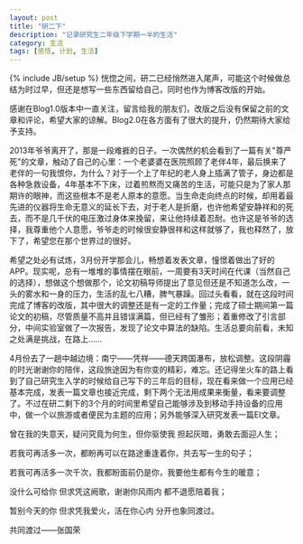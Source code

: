 ```yaml
---
layout: post
title: "研二下"
description: "记录研究生二年级下学期一半的生活"
category: 生活
tags: [感悟, 计划, 生活]
---
```

{% include JB/setup %}
恍惚之间，研二已经悄然进入尾声，可能这个时候做总结为时过早，但还是想写一些东西留给自己，同时也作为博客改版的开始。

感谢在Blog1.0版本中一直关注，留言给我的朋友们，改版之后没有保留之前的文章和评论，希望大家的谅解。Blog2.0在各方面有了很大的提升，仍然期待大家给予支持。

2013年爷爷离开了，那是一段难捱的日子。一次偶然的机会看到了一篇有关"尊严死"的文章，触动了自己的心里：一个老婆婆在医院照顾了老伴4年，最后换来了老伴的一句我恨你，为什么？对于一个上了年纪的老人身上插满了管子，身边都是各种急救设备，4年基本不下床，过着煎熬而又痛苦的生活，可能只是为了家人那期许的眼神，而这些根本不是老人原本的意愿。当生命走向终点的时候，却用着最先进的仪器将生命无意义的延长下去，对于老人是折磨，也许他希望安静祥和的死去，而不是几千伏的电压激过身体来挽留，来让他持续着忍耐。也许这是爷爷的选择，我尊重他个人意愿，爷爷走的时候很安静很祥和这样就够了，我也释然了，放下了，希望您在那个世界过的很好。

希望之处必有试炼，3月份开学那会儿，畅想着发表文章，憧憬着做出了好的APP。现实呢，总有一堆堆的事情摆在眼前，一周要有3天时间在代课（当然自己的选择），想做这个想做那个，论文初稿导师提出了意见但还是不知道怎么改，一头的雾水和一身的压力，生活的乱七八糟，脾气暴躁。回过头看看，就在这段时间完成了博客的改版，其中很大的调整还是有一定的工作量；完成了硕士期间第一篇论文的初稿，尽管质量不高并且错误满篇，但已经有了雏形；着重修改了引言部分，中间实验室做了一次报告，发现了论文中算法的缺陷。生活总要向前看，未知之处满是挑战，在路上......

4月份去了一趟中越边境：南宁——凭祥——德天跨国瀑布，放松调整。这段阴霾的时光谢谢你的陪伴，这段旅途因为有你变的精彩，难忘。还记得坐火车的路上看到了自己研究生入学的时候给自己写下的三年后的目标，现在看来做一个应用已经基本完成，发表一篇文章也接近完成，剩下两个无法用成果来衡量，看来要调整了。不过在研二剩下的3个月的时间里希望自己能够涉及到移动手持设备的应用中，做一个以旅游或者便民为主题的应用；另外能够深入研究发表一篇EI文章。

曾在我的失意天，疑问究竟为何生，但你驱使我 担起灰暗，勇敢去面迎人生；

若我可再活多一次，都盼再可以在路途重逢着你，共去写一生的句子；

若我可再活多一次千次，我都盼面前仍是你，我要他生都有今生的暖意；

没什么可给你 但求凭这阙歌，谢谢你风雨内 都不退愿陪着我；

暂别今天的你 但求凭我爱火，活在你心内 分开也象同渡过。

共同渡过——张国荣